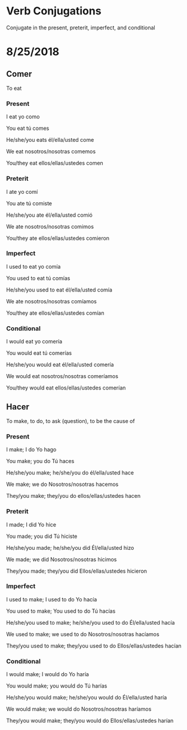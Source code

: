 # Verb Conjugations

Conjugate in the present, preterit, imperfect, and conditional

8/25/2018
=========

## Comer

To eat

### Present

I eat
    yo como

You eat
    tú comes

He/she/you eats
    él/ella/usted come

We eat
    nosotros/nosotras comemos

You/they eat
    ellos/ellas/ustedes comen

### Preterit

I ate
    yo comí

You ate
    tú comiste

He/she/you ate
    él/ella/usted comió

We ate
    nosotros/nosotras comimos

You/they ate
    ellos/ellas/ustedes comieron


### Imperfect

I used to eat
    yo comía

You used to eat
    tú comías

He/she/you used to eat
    él/ella/usted comía

We ate
    nosotros/nosotras comíamos

You/they ate
    ellos/ellas/ustedes comían


### Conditional

I would eat
    yo comería

You would eat
    tú comerías

He/she/you would eat
    él/ella/usted comería

We would eat
    nosotros/nosotras comeríamos

You/they would eat
    ellos/ellas/ustedes comerían


## Hacer

To make, to do, to ask (question), to be the cause of

### Present

I make; I do
    Yo hago

You make; you do
    Tú haces

He/she/you make; he/she/you do
    él/ella/usted hace

We make; we do
    Nosotros/nosotras hacemos

They/you make; they/you do
    ellos/ellas/ustedes hacen

### Preterit

I made; I did
    Yo hice

You made; you did
    Tú hiciste

He/she/you made; he/she/you did
    Él/ella/usted hizo

We made; we did
    Nosotros/nosotras hicimos

They/you made; they/you did
    Ellos/ellas/ustedes hicieron

### Imperfect

I used to make; I used to do
    Yo hacía

You used to make; You used to do
    Tú hacías

He/she/you used to make; he/she/you used to do
    Él/ella/usted hacía

We used to make; we used to do
    Nosotros/nosotras hacíamos

They/you used to make; they/you used to do
    Ellos/ellas/ustedes hacían

### Conditional

I would make; I would do
    Yo haría

You would make; you would do
    Tú harías

He/she/you would make; he/she/you would do
    Él/ella/usted haría

We would make; we would do
    Nosotros/nosotras haríamos

They/you would make; they/you would do
    Ellos/ellas/ustedes harían


